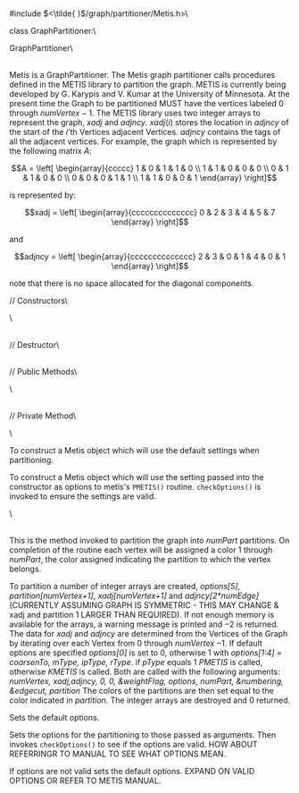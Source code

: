 \
\#include $<\tilde{ }$/graph/partitioner/Metis.h$>$\

class GraphPartitioner:\

GraphPartitioner\

\
Metis is a GraphPartitioner. The Metis graph partitioner calls
procedures defined in the METIS library to partition the graph. METIS is
currently being developed by G. Karypis and V. Kumar at the University
of Minnesota. At the present time the Graph to be partitioned MUST have
the vertices labeled $0$ through $numVertex-1$.
The METIS library uses two integer arrays to represent the graph, *xadj*
and *adjncy*. $xadj(i)$ stores the location in *adjncy* of the start of
the $i$'th Vertices adjacent Vertices. *adjncy* contains the tags of all
the adjacent vertices. For example, the graph which is represented by
the following matrix $A$:

$$A =
\left[
\begin{array}{ccccc}
1 & 0 & 1 & 1 & 0  \\
1 & 1 & 0 & 0 & 0  \\
0 & 1 & 1 & 0 & 0 \\
0 & 0 & 0 & 1 & 1 \\
1 & 1 & 0 & 0 & 1
\end{array}
\right]$$

is represented by:

$$xadj =
\left[
\begin{array}{cccccccccccccc}
0 & 2 & 3 & 4 & 5 & 7
\end{array}
\right]$$

and

$$adjncy =
\left[
\begin{array}{cccccccccccccc}
2 & 3 & 0 & 1 & 4 & 0 & 1
\end{array}
\right]$$

note that there is no space allocated for the diagonal components.

// Constructors\

\

\
// Destructor\

\
// Public Methods\

\

\
// Private Method\

\

To construct a Metis object which will use the default settings when
partitioning.

To construct a Metis object which will use the setting passed into the
constructor as options to metis's `PMETIS()` routine. `checkOptions()`
is invoked to ensure the settings are valid.

\

\
This is the method invoked to partition the graph into *numPart*
partitions. On completion of the routine each vertex will be assigned a
color $1$ through *numPart*, the color assigned indicating the partition
to which the vertex belongs.

To partition a number of integer arrays are created, *options\[5\]*,
*partition\[numVertex+1\]*, *xadj\[numVertex+1\]* and
*adjncy\[2\*numEdge\]* (CURRENTLY ASSUMING GRAPH IS SYMMETRIC - THIS MAY
CHANGE & xadj and partition 1 LARGER THAN REQUIRED). If not enough
memory is available for the arrays, a warning message is printed and
$-2$ is returned. The data for *xadj* and *adjncy* are determined from
the Vertices of the Graph by iterating over each Vertex from $0$ through
*numVertex* $-1$. If default options are specified *options\[0\]* is set
to $0$, otherwise $1$ with *options\[1:4\] = coarsenTo, mType, ipType,
rType*. if *pType* equals $1$ *PMETIS* is called, otherwise *KMETIS* is
called. Both are called with the following arguments: *numVertex,
xadj,adjncy, 0, 0, &weightFlag, options, numPart, &numbering, &edgecut,
partition* The colors of the partitions are then set equal to the color
indicated in *partition*. The integer arrays are destroyed and $0$
returned.

Sets the default options.

Sets the options for the partitioning to those passed as arguments. Then
invokes `checkOptions()` to see if the options are valid. HOW ABOUT
REFERRINGR TO MANUAL TO SEE WHAT OPTIONS MEAN.

If options are not valid sets the default options. EXPAND ON VALID
OPTIONS OR REFER TO METIS MANUAL.
